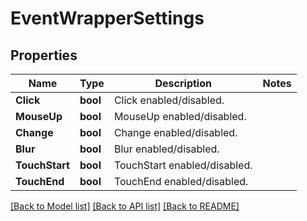 # EventWrapperSettings

## Properties
Name | Type | Description | Notes
------------ | ------------- | ------------- | -------------
**Click** | **bool** | Click enabled/disabled. | 
**MouseUp** | **bool** | MouseUp enabled/disabled. | 
**Change** | **bool** | Change enabled/disabled. | 
**Blur** | **bool** | Blur enabled/disabled. | 
**TouchStart** | **bool** | TouchStart enabled/disabled. | 
**TouchEnd** | **bool** | TouchEnd enabled/disabled. | 

[[Back to Model list]](../README.md#documentation-for-models) [[Back to API list]](../README.md#documentation-for-api-endpoints) [[Back to README]](../README.md)


